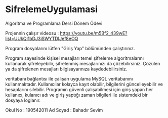# SifrelemeUygulamasi
Algoritma ve Programlama Dersi Dönem Ödevi

Projennin çalışır videosu : https://youtu.be/m5Bf2_439wE?list=UUkQl1bDJ3iSWYTDIJef8eOQ

Program dosyalarını lütfen "Giriş Yap" bölümünden çalıştırınız.

Program sayesinde kişisel mesajları temel şifreleme algoritmalarını kullanarak şifreleyebilir, 
şifrelenmiş mesajlarınızı da çözebilirsiniz. Çözülen ya da şifrelenen mesajları bilgisayarınıza kaydedebilirsiniz. 

veritabanı bağlantısı ile çalışan uygulama MySQL veritabanını kullanmaktadır. 
Kullanıcılar kolayca kayıt olabilir, bilgilerini güncelleyebilir ve hesaplarını silebilir. 
Programın güvenli çalışabilmesi için giriş yapan her kullanıcı, kulanıcı adı ve giriş yaptığı 
zaman bilgileri ile sistemdeki bir dosyaya loglanır.

Okul No  : 190542011
Ad Soyad : Bahadır Sevim
